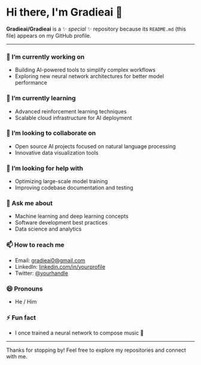 # Hi there, I'm Gradieai 👋

**Gradieai/Gradieai** is a ✨ _special_ ✨ repository because its `README.md` (this file) appears on my GitHub profile.

---

### 🔭 I’m currently working on
- Building AI-powered tools to simplify complex workflows
- Exploring new neural network architectures for better model performance

### 🌱 I’m currently learning
- Advanced reinforcement learning techniques
- Scalable cloud infrastructure for AI deployment

### 👯 I’m looking to collaborate on
- Open source AI projects focused on natural language processing
- Innovative data visualization tools

### 🤔 I’m looking for help with
- Optimizing large-scale model training
- Improving codebase documentation and testing

### 💬 Ask me about
- Machine learning and deep learning concepts
- Software development best practices
- Data science and analytics

### 📫 How to reach me
- Email: gradieai0@gmail.com
- LinkedIn: [linkedin.com/in/yourprofile](https://linkedin.com/in/yourprofile)
- Twitter: [@yourhandle](https://twitter.com/yourhandle)
### 😄 Pronouns
- He / Him

### ⚡ Fun fact
- I once trained a neural network to compose music 🎵

---

Thanks for stopping by! Feel free to explore my repositories and connect with me.
